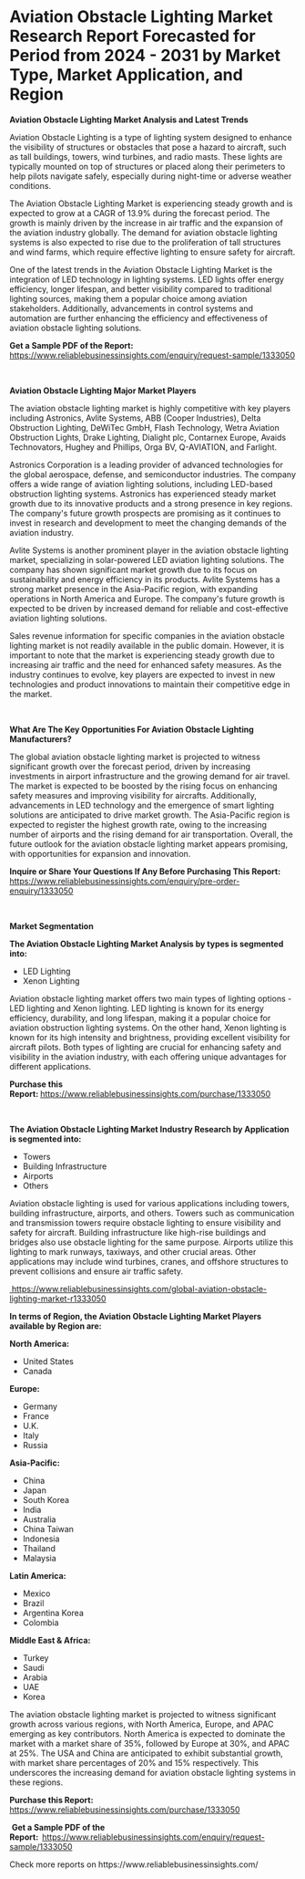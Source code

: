 <p><h1>Aviation Obstacle Lighting Market Research Report Forecasted for Period from 2024 -  2031 by Market Type, Market Application, and Region</h1></p><p><strong>Aviation Obstacle Lighting Market Analysis and Latest Trends</strong></p>
<p><p>Aviation Obstacle Lighting is a type of lighting system designed to enhance the visibility of structures or obstacles that pose a hazard to aircraft, such as tall buildings, towers, wind turbines, and radio masts. These lights are typically mounted on top of structures or placed along their perimeters to help pilots navigate safely, especially during night-time or adverse weather conditions.</p><p>The Aviation Obstacle Lighting Market is experiencing steady growth and is expected to grow at a CAGR of 13.9% during the forecast period. The growth is mainly driven by the increase in air traffic and the expansion of the aviation industry globally. The demand for aviation obstacle lighting systems is also expected to rise due to the proliferation of tall structures and wind farms, which require effective lighting to ensure safety for aircraft.</p><p>One of the latest trends in the Aviation Obstacle Lighting Market is the integration of LED technology in lighting systems. LED lights offer energy efficiency, longer lifespan, and better visibility compared to traditional lighting sources, making them a popular choice among aviation stakeholders. Additionally, advancements in control systems and automation are further enhancing the efficiency and effectiveness of aviation obstacle lighting solutions.</p></p>
<p><strong>Get a Sample PDF of the Report:&nbsp;</strong> <a href="https://www.reliablebusinessinsights.com/enquiry/request-sample/1333050">https://www.reliablebusinessinsights.com/enquiry/request-sample/1333050</a></p>
<p>&nbsp;</p>
<p><strong>Aviation Obstacle Lighting Major Market Players</strong></p>
<p><p>The aviation obstacle lighting market is highly competitive with key players including Astronics, Avlite Systems, ABB (Cooper Industries), Delta Obstruction Lighting, DeWiTec GmbH, Flash Technology, Wetra Aviation Obstruction Lights, Drake Lighting, Dialight plc, Contarnex Europe, Avaids Technovators, Hughey and Phillips, Orga BV, Q-AVIATION, and Farlight.</p><p>Astronics Corporation is a leading provider of advanced technologies for the global aerospace, defense, and semiconductor industries. The company offers a wide range of aviation lighting solutions, including LED-based obstruction lighting systems. Astronics has experienced steady market growth due to its innovative products and a strong presence in key regions. The company's future growth prospects are promising as it continues to invest in research and development to meet the changing demands of the aviation industry.</p><p>Avlite Systems is another prominent player in the aviation obstacle lighting market, specializing in solar-powered LED aviation lighting solutions. The company has shown significant market growth due to its focus on sustainability and energy efficiency in its products. Avlite Systems has a strong market presence in the Asia-Pacific region, with expanding operations in North America and Europe. The company's future growth is expected to be driven by increased demand for reliable and cost-effective aviation lighting solutions.</p><p>Sales revenue information for specific companies in the aviation obstacle lighting market is not readily available in the public domain. However, it is important to note that the market is experiencing steady growth due to increasing air traffic and the need for enhanced safety measures. As the industry continues to evolve, key players are expected to invest in new technologies and product innovations to maintain their competitive edge in the market.</p></p>
<p>&nbsp;</p>
<p><strong>What Are The Key Opportunities For Aviation Obstacle Lighting Manufacturers?</strong></p>
<p><p>The global aviation obstacle lighting market is projected to witness significant growth over the forecast period, driven by increasing investments in airport infrastructure and the growing demand for air travel. The market is expected to be boosted by the rising focus on enhancing safety measures and improving visibility for aircrafts. Additionally, advancements in LED technology and the emergence of smart lighting solutions are anticipated to drive market growth. The Asia-Pacific region is expected to register the highest growth rate, owing to the increasing number of airports and the rising demand for air transportation. Overall, the future outlook for the aviation obstacle lighting market appears promising, with opportunities for expansion and innovation.</p></p>
<p><strong>Inquire or Share Your Questions If Any Before Purchasing This Report:</strong> <a href="https://www.reliablebusinessinsights.com/enquiry/pre-order-enquiry/1333050">https://www.reliablebusinessinsights.com/enquiry/pre-order-enquiry/1333050</a></p>
<p>&nbsp;</p>
<p><strong>Market Segmentation</strong></p>
<p><strong>The Aviation Obstacle Lighting Market Analysis by types is segmented into:</strong></p>
<p><ul><li>LED Lighting</li><li>Xenon Lighting</li></ul></p>
<p><p>Aviation obstacle lighting market offers two main types of lighting options - LED lighting and Xenon lighting. LED lighting is known for its energy efficiency, durability, and long lifespan, making it a popular choice for aviation obstruction lighting systems. On the other hand, Xenon lighting is known for its high intensity and brightness, providing excellent visibility for aircraft pilots. Both types of lighting are crucial for enhancing safety and visibility in the aviation industry, with each offering unique advantages for different applications.</p></p>
<p><strong>Purchase this Report:&nbsp;</strong><a href="https://www.reliablebusinessinsights.com/purchase/1333050">https://www.reliablebusinessinsights.com/purchase/1333050</a></p>
<p>&nbsp;</p>
<p><strong>The Aviation Obstacle Lighting Market Industry Research by Application is segmented into:</strong></p>
<p><ul><li>Towers</li><li>Building Infrastructure</li><li>Airports</li><li>Others</li></ul></p>
<p><p>Aviation obstacle lighting is used for various applications including towers, building infrastructure, airports, and others. Towers such as communication and transmission towers require obstacle lighting to ensure visibility and safety for aircraft. Building infrastructure like high-rise buildings and bridges also use obstacle lighting for the same purpose. Airports utilize this lighting to mark runways, taxiways, and other crucial areas. Other applications may include wind turbines, cranes, and offshore structures to prevent collisions and ensure air traffic safety.</p></p>
<p><a href="https://www.reliablebusinessinsights.com/global-aviation-obstacle-lighting-market-r1333050">&nbsp;https://www.reliablebusinessinsights.com/global-aviation-obstacle-lighting-market-r1333050</a></p>
<p><strong>In terms of Region, the Aviation Obstacle Lighting Market Players available by Region are:</strong></p>
<p>
    <p> <strong> North America: </strong>
        <ul>
            <li>United States</li>
            <li>Canada</li>
        </ul>
        </p> 
    <p> <strong> Europe: </strong>
        <ul>
            <li>Germany</li>
            <li>France</li>
            <li>U.K.</li>
            <li>Italy</li>
            <li>Russia</li>
        </ul>
        </p> 
    <p> <strong> Asia-Pacific: </strong>
        <ul>
            <li>China</li>
            <li>Japan</li>
            <li>South Korea</li>
            <li>India</li>
            <li>Australia</li>
            <li>China Taiwan</li>
            <li>Indonesia</li>
            <li>Thailand</li>
            <li>Malaysia</li>
        </ul>
        </p> 
    <p> <strong> Latin America: </strong>
        <ul>
            <li>Mexico</li>
            <li>Brazil</li>
            <li>Argentina Korea</li>
            <li>Colombia</li>
        </ul>
        </p> 
    <p> <strong> Middle East & Africa: </strong>
        <ul>
            <li>Turkey</li>
            <li>Saudi</li>
            <li>Arabia</li>
            <li>UAE</li>
            <li>Korea</li>
        </ul>
    </p>
    </p>
<p><p>The aviation obstacle lighting market is projected to witness significant growth across various regions, with North America, Europe, and APAC emerging as key contributors. North America is expected to dominate the market with a market share of 35%, followed by Europe at 30%, and APAC at 25%. The USA and China are anticipated to exhibit substantial growth, with market share percentages of 20% and 15% respectively. This underscores the increasing demand for aviation obstacle lighting systems in these regions.</p></p>
<p><strong>Purchase this Report: </strong><a href="https://www.reliablebusinessinsights.com/purchase/1333050">https://www.reliablebusinessinsights.com/purchase/1333050</a></p>
<p>&nbsp;<strong>Get a Sample PDF of the Report:&nbsp;&nbsp;</strong><a href="https://www.reliablebusinessinsights.com/enquiry/request-sample/1333050">https://www.reliablebusinessinsights.com/enquiry/request-sample/1333050</a></p>
<p><strong></strong></p>
<p>Check more reports on https://www.reliablebusinessinsights.com/</p>